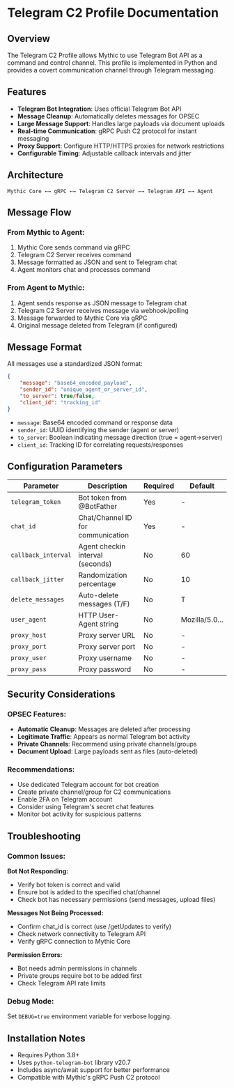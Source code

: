 # Telegram C2 Profile Documentation

## Overview

The Telegram C2 Profile allows Mythic to use Telegram Bot API as a command and control channel. This profile is implemented in Python and provides a covert communication channel through Telegram messaging.

## Features

- **Telegram Bot Integration**: Uses official Telegram Bot API
- **Message Cleanup**: Automatically deletes messages for OPSEC
- **Large Message Support**: Handles large payloads via document uploads
- **Real-time Communication**: gRPC Push C2 protocol for instant messaging
- **Proxy Support**: Configure HTTP/HTTPS proxies for network restrictions
- **Configurable Timing**: Adjustable callback intervals and jitter

## Architecture

```
Mythic Core ←→ gRPC ←→ Telegram C2 Server ←→ Telegram API ←→ Agent
```

## Message Flow

### From Mythic to Agent:
1. Mythic Core sends command via gRPC
2. Telegram C2 Server receives command
3. Message formatted as JSON and sent to Telegram chat
4. Agent monitors chat and processes command

### From Agent to Mythic:
1. Agent sends response as JSON message to Telegram chat
2. Telegram C2 Server receives message via webhook/polling
3. Message forwarded to Mythic Core via gRPC
4. Original message deleted from Telegram (if configured)

## Message Format

All messages use a standardized JSON format:

```json
{
    "message": "base64_encoded_payload",
    "sender_id": "unique_agent_or_server_id", 
    "to_server": true/false,
    "client_id": "tracking_id"
}
```

- `message`: Base64 encoded command or response data
- `sender_id`: UUID identifying the sender (agent or server)
- `to_server`: Boolean indicating message direction (true = agent→server)
- `client_id`: Tracking ID for correlating requests/responses

## Configuration Parameters

| Parameter | Description | Required | Default |
|-----------|-------------|----------|---------|
| `telegram_token` | Bot token from @BotFather | Yes | - |
| `chat_id` | Chat/Channel ID for communication | Yes | - |
| `callback_interval` | Agent checkin interval (seconds) | No | 60 |
| `callback_jitter` | Randomization percentage | No | 10 |
| `delete_messages` | Auto-delete messages (T/F) | No | T |
| `user_agent` | HTTP User-Agent string | No | Mozilla/5.0... |
| `proxy_host` | Proxy server URL | No | - |
| `proxy_port` | Proxy server port | No | - |
| `proxy_user` | Proxy username | No | - |
| `proxy_pass` | Proxy password | No | - |

## Security Considerations

### OPSEC Features:
- **Automatic Cleanup**: Messages are deleted after processing
- **Legitimate Traffic**: Appears as normal Telegram bot activity
- **Private Channels**: Recommend using private channels/groups
- **Document Upload**: Large payloads sent as files (auto-deleted)

### Recommendations:
- Use dedicated Telegram account for bot creation
- Create private channel/group for C2 communications
- Enable 2FA on Telegram account
- Consider using Telegram's secret chat features
- Monitor bot activity for suspicious patterns

## Troubleshooting

### Common Issues:

**Bot Not Responding:**
- Verify bot token is correct and valid
- Ensure bot is added to the specified chat/channel
- Check bot has necessary permissions (send messages, upload files)

**Messages Not Being Processed:**
- Confirm chat_id is correct (use /getUpdates to verify)
- Check network connectivity to Telegram API
- Verify gRPC connection to Mythic Core

**Permission Errors:**
- Bot needs admin permissions in channels
- Private groups require bot to be added first
- Check Telegram API rate limits

### Debug Mode:
Set `DEBUG=true` environment variable for verbose logging.

## Installation Notes

- Requires Python 3.8+
- Uses `python-telegram-bot` library v20.7
- Includes async/await support for better performance
- Compatible with Mythic's gRPC Push C2 protocol
